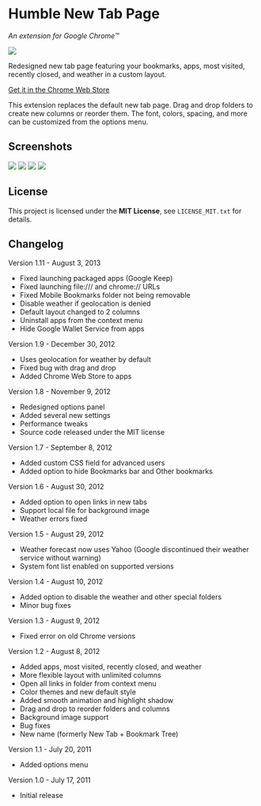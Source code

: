 Humble New Tab Page
===================

*An extension for Google Chrome™*

![](https://github.com/quodroc/HumbleNewTabPage/raw/master/media/shot.1.png)

Redesigned new tab page featuring your bookmarks, apps, most visited, recently closed, and weather in a custom layout.

[Get it in the Chrome Web Store](https://chrome.google.com/webstore/detail/mfgdmpfihlmdekaclngibpjhdebndhdj)

This extension replaces the default new tab page. Drag and drop folders to create new columns or reorder them. The font, colors, spacing, and more can be customized from the options menu.


Screenshots
-----------
![](https://github.com/quodroc/HumbleNewTabPage/raw/master/media/shot.2.png)
![](https://github.com/quodroc/HumbleNewTabPage/raw/master/media/shot.3.png)
![](https://github.com/quodroc/HumbleNewTabPage/raw/master/media/shot.4.png)
![](https://github.com/quodroc/HumbleNewTabPage/raw/master/media/shot.5.png)


License
-------

This project is licensed under the **MIT License**, see ``LICENSE_MIT.txt`` for details.


Changelog
---------

Version 1.11 - August 3, 2013

- Fixed launching packaged apps (Google Keep)
- Fixed launching file:/// and chrome:// URLs
- Fixed Mobile Bookmarks folder not being removable
- Disable weather if geolocation is denied
- Default layout changed to 2 columns
- Uninstall apps from the context menu
- Hide Google Wallet Service from apps

Version 1.9 - December 30, 2012

- Uses geolocation for weather by default
- Fixed bug with drag and drop
- Added Chrome Web Store to apps

Version 1.8 - November 9, 2012

- Redesigned options panel
- Added several new settings
- Performance tweaks
- Source code released under the MIT license

Version 1.7 - September 8, 2012

- Added custom CSS field for advanced users
- Added option to hide Bookmarks bar and Other bookmarks

Version 1.6 - August 30, 2012

- Added option to open links in new tabs
- Support local file for background image
- Weather errors fixed

Version 1.5 - August 29, 2012

- Weather forecast now uses Yahoo (Google discontinued their weather service without warning)
- System font list enabled on supported versions

Version 1.4 - August 10, 2012

- Added option to disable the weather and other special folders
- Minor bug fixes

Version 1.3 - August 9, 2012

- Fixed error on old Chrome versions

Version 1.2 - August 8, 2012

- Added apps, most visited, recently closed, and weather
- More flexible layout with unlimited columns
- Open all links in folder from context menu
- Color themes and new default style
- Added smooth animation and highlight shadow
- Drag and drop to reorder folders and columns
- Background image support
- Bug fixes
- New name (formerly New Tab + Bookmark Tree)

Version 1.1 - July 20, 2011

- Added options menu

Version 1.0 - July 17, 2011

- Initial release
